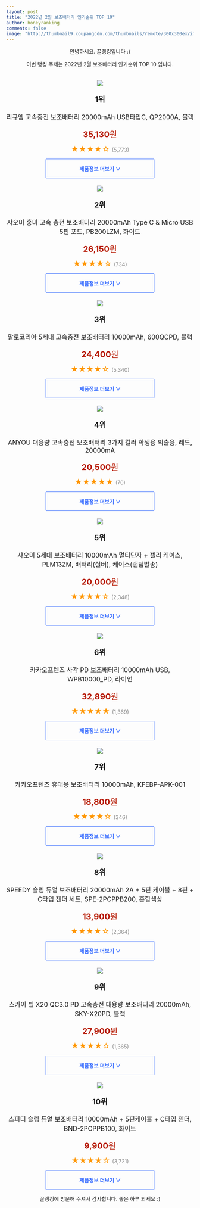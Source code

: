 ```yaml
--- 
layout: post 
title: "2022년 2월 보조배터리 인기순위 TOP 10" 
author: honeyranking 
comments: false 
image: "http://thumbnail9.coupangcdn.com/thumbnails/remote/300x300ex/image/retail/images/2020/02/10/11/6/ba5c98ae-59a7-4eda-a4e5-310bebb0d5eb.jpg" 
--- 
```

<p style="text-align: center;">안녕하세요. 꿀랭킹입니다 :)</p> <p style="text-align: center;">이번 랭킹 주제는 2022년 2월 보조배터리 인기순위 TOP 10 입니다.</p><center><img src="http://thumbnail9.coupangcdn.com/thumbnails/remote/300x300ex/image/retail/images/2020/02/10/11/6/ba5c98ae-59a7-4eda-a4e5-310bebb0d5eb.jpg" style="margin-top:20px" /></center> <p style="text-align: center; font-size: 20px"><b>1위</b></p> <p style="text-align: center; font-size: 17px">리큐엠 고속충전 보조배터리 20000mAh USB타입C, QP2000A, 블랙</p> <p style="text-align: center;"><span style="color: #b61800; font-size: 22px;"><b>35,130</b>원</span></p> <p style="text-align: center;"><span style="color: #ff9600; font-size: 20px;">★★★★☆ </span><span style="color: #878787;">(5,773)</span></p> <center><a href="https://link.coupang.com/a/j3KgV"> <div style="font-size: 14px; display: inline-block; padding: 15px 90px; color: #346aff; border-radius: 2px; border: 1px solid #346aff; cursor: pointer;"><b>제품정보 더보기 &or;</b></div> </a></center><center><img src="http://thumbnail9.coupangcdn.com/thumbnails/remote/300x300ex/image/retail/images/2020/03/18/11/7/20e32f68-b7bc-481a-9128-4ac81409360b.jpg" style="margin-top:20px" /></center> <p style="text-align: center; font-size: 20px"><b>2위</b></p> <p style="text-align: center; font-size: 17px">샤오미 홍미 고속 충전 보조배터리 20000mAh Type C & Micro USB 5핀 포트, PB200LZM, 화이트</p> <p style="text-align: center;"><span style="color: #b61800; font-size: 22px;"><b>26,150</b>원</span></p> <p style="text-align: center;"><span style="color: #ff9600; font-size: 20px;">★★★★☆ </span><span style="color: #878787;">(734)</span></p> <center><a href="https://link.coupang.com/a/j3KgW"> <div style="font-size: 14px; display: inline-block; padding: 15px 90px; color: #346aff; border-radius: 2px; border: 1px solid #346aff; cursor: pointer;"><b>제품정보 더보기 &or;</b></div> </a></center><center><img src="http://thumbnail6.coupangcdn.com/thumbnails/remote/300x300ex/image/retail/images/2018/06/05/16/5/30b575d4-039e-4e94-a1c8-60ddd01e0831.jpg" style="margin-top:20px" /></center> <p style="text-align: center; font-size: 20px"><b>3위</b></p> <p style="text-align: center; font-size: 17px">알로코리아 5세대 고속충전 보조배터리 10000mAh, 600QCPD, 블랙</p> <p style="text-align: center;"><span style="color: #b61800; font-size: 22px;"><b>24,400</b>원</span></p> <p style="text-align: center;"><span style="color: #ff9600; font-size: 20px;">★★★★☆ </span><span style="color: #878787;">(5,340)</span></p> <center><a href="https://link.coupang.com/a/j3KgX"> <div style="font-size: 14px; display: inline-block; padding: 15px 90px; color: #346aff; border-radius: 2px; border: 1px solid #346aff; cursor: pointer;"><b>제품정보 더보기 &or;</b></div> </a></center><center><img src="http://thumbnail8.coupangcdn.com/thumbnails/remote/300x300ex/image/vendor_inventory/7553/a57b5768dbf088c50565350b094d3951cf27652ac913e6d0f6c1b57f18c4.jpg" style="margin-top:20px" /></center> <p style="text-align: center; font-size: 20px"><b>4위</b></p> <p style="text-align: center; font-size: 17px">ANYOU 대용량 고속충전 보조배터리 3가지 컬러 학생용 외출용, 레드, 20000mA</p> <p style="text-align: center;"><span style="color: #b61800; font-size: 22px;"><b>20,500</b>원</span></p> <p style="text-align: center;"><span style="color: #ff9600; font-size: 20px;">★★★★★ </span><span style="color: #878787;">(70)</span></p> <center><a href="https://link.coupang.com/a/j3KgZ"> <div style="font-size: 14px; display: inline-block; padding: 15px 90px; color: #346aff; border-radius: 2px; border: 1px solid #346aff; cursor: pointer;"><b>제품정보 더보기 &or;</b></div> </a></center><center><img src="http://thumbnail6.coupangcdn.com/thumbnails/remote/300x300ex/image/retail/images/2020/07/07/10/7/901b6b25-96b0-4e3b-ba8c-3f2604b3ab98.jpg" style="margin-top:20px" /></center> <p style="text-align: center; font-size: 20px"><b>5위</b></p> <p style="text-align: center; font-size: 17px">샤오미 5세대 보조배터리 10000mAh 멀티단자 + 젤리 케이스, PLM13ZM, 배터리(실버), 케이스(랜덤발송)</p> <p style="text-align: center;"><span style="color: #b61800; font-size: 22px;"><b>20,000</b>원</span></p> <p style="text-align: center;"><span style="color: #ff9600; font-size: 20px;">★★★★☆ </span><span style="color: #878787;">(2,348)</span></p> <center><a href="https://link.coupang.com/a/j3Kg1"> <div style="font-size: 14px; display: inline-block; padding: 15px 90px; color: #346aff; border-radius: 2px; border: 1px solid #346aff; cursor: pointer;"><b>제품정보 더보기 &or;</b></div> </a></center><center><img src="http://thumbnail9.coupangcdn.com/thumbnails/remote/300x300ex/image/retail/images/2020/03/30/15/8/04170b03-a2c9-4dd9-9482-3473e65af51b.jpg" style="margin-top:20px" /></center> <p style="text-align: center; font-size: 20px"><b>6위</b></p> <p style="text-align: center; font-size: 17px">카카오프렌즈 사각 PD 보조배터리 10000mAh USB, WPB10000_PD, 라이언</p> <p style="text-align: center;"><span style="color: #b61800; font-size: 22px;"><b>32,890</b>원</span></p> <p style="text-align: center;"><span style="color: #ff9600; font-size: 20px;">★★★★★ </span><span style="color: #878787;">(1,369)</span></p> <center><a href="https://link.coupang.com/a/j3Kg2"> <div style="font-size: 14px; display: inline-block; padding: 15px 90px; color: #346aff; border-radius: 2px; border: 1px solid #346aff; cursor: pointer;"><b>제품정보 더보기 &or;</b></div> </a></center><center><img src="http://thumbnail8.coupangcdn.com/thumbnails/remote/300x300ex/image/retail/images/2020/08/12/16/8/7e3066bf-df6c-4aff-a0ab-fb0c9f77e52d.jpg" style="margin-top:20px" /></center> <p style="text-align: center; font-size: 20px"><b>7위</b></p> <p style="text-align: center; font-size: 17px">카카오프렌즈 휴대용 보조배터리 10000mAh, KFEBP-APK-001</p> <p style="text-align: center;"><span style="color: #b61800; font-size: 22px;"><b>18,800</b>원</span></p> <p style="text-align: center;"><span style="color: #ff9600; font-size: 20px;">★★★★☆ </span><span style="color: #878787;">(346)</span></p> <center><a href="https://link.coupang.com/a/j3Kg3"> <div style="font-size: 14px; display: inline-block; padding: 15px 90px; color: #346aff; border-radius: 2px; border: 1px solid #346aff; cursor: pointer;"><b>제품정보 더보기 &or;</b></div> </a></center><center><img src="http://thumbnail6.coupangcdn.com/thumbnails/remote/300x300ex/image/retail/images/1313303737613405-0061e468-b7e7-4030-9067-1d77f623242e.jpg" style="margin-top:20px" /></center> <p style="text-align: center; font-size: 20px"><b>8위</b></p> <p style="text-align: center; font-size: 17px">SPEEDY 슬림 듀얼 보조배터리 20000mAh 2A + 5핀 케이블 + 8핀 + C타입 젠더 세트, SPE-2PCPPB200, 혼합색상</p> <p style="text-align: center;"><span style="color: #b61800; font-size: 22px;"><b>13,900</b>원</span></p> <p style="text-align: center;"><span style="color: #ff9600; font-size: 20px;">★★★★☆ </span><span style="color: #878787;">(2,364)</span></p> <center><a href="https://link.coupang.com/a/j3Kg4"> <div style="font-size: 14px; display: inline-block; padding: 15px 90px; color: #346aff; border-radius: 2px; border: 1px solid #346aff; cursor: pointer;"><b>제품정보 더보기 &or;</b></div> </a></center><center><img src="http://thumbnail6.coupangcdn.com/thumbnails/remote/300x300ex/image/retail/images/1901167634158283-cc9eedcc-7cf9-4269-b1ff-124b148438ae.png" style="margin-top:20px" /></center> <p style="text-align: center; font-size: 20px"><b>9위</b></p> <p style="text-align: center; font-size: 17px">스카이 필 X20 QC3.0 PD 고속충전 대용량 보조배터리 20000mAh, SKY-X20PD, 블랙</p> <p style="text-align: center;"><span style="color: #b61800; font-size: 22px;"><b>27,900</b>원</span></p> <p style="text-align: center;"><span style="color: #ff9600; font-size: 20px;">★★★★☆ </span><span style="color: #878787;">(1,365)</span></p> <center><a href="https://link.coupang.com/a/j3Kg6"> <div style="font-size: 14px; display: inline-block; padding: 15px 90px; color: #346aff; border-radius: 2px; border: 1px solid #346aff; cursor: pointer;"><b>제품정보 더보기 &or;</b></div> </a></center><center><img src="http://thumbnail6.coupangcdn.com/thumbnails/remote/300x300ex/image/retail/images/7458203365775734-ce847954-9330-4aa6-8126-5517c247dc98.jpg" style="margin-top:20px" /></center> <p style="text-align: center; font-size: 20px"><b>10위</b></p> <p style="text-align: center; font-size: 17px">스피디 슬림 듀얼 보조배터리 10000mAh + 5핀케이블 + C타입 젠더, BND-2PCPPB100, 화이트</p> <p style="text-align: center;"><span style="color: #b61800; font-size: 22px;"><b>9,900</b>원</span></p> <p style="text-align: center;"><span style="color: #ff9600; font-size: 20px;">★★★★☆ </span><span style="color: #878787;">(3,721)</span></p> <center><a href="https://link.coupang.com/a/j3Kg7"> <div style="font-size: 14px; display: inline-block; padding: 15px 90px; color: #346aff; border-radius: 2px; border: 1px solid #346aff; cursor: pointer;"><b>제품정보 더보기 &or;</b></div> </a></center> <p style="text-align: center;">꿀랭킹에 방문해 주셔서 감사합니다. 좋은 하루 되세요 :)</p>
